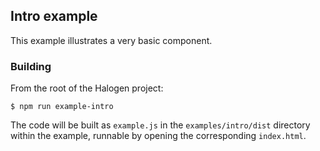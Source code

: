 ## Intro example

This example illustrates a very basic component.

### Building

From the root of the Halogen project:

```
$ npm run example-intro
```

The code will be built as `example.js` in the `examples/intro/dist` directory within the example, runnable by opening the corresponding `index.html`.
